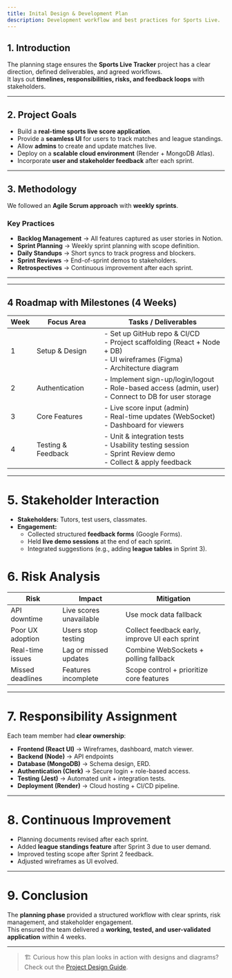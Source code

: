 ```yaml
---
title: Inital Design & Development Plan
description: Development workflow and best practices for Sports Live.
---
```



## 1. Introduction
The planning stage ensures the **Sports Live Tracker** project has a clear direction, defined deliverables, and agreed workflows.  
It lays out **timelines, responsibilities, risks, and feedback loops** with stakeholders.

---

## 2. Project Goals
- Build a **real-time sports live score application**.  
- Provide a **seamless UI** for users to track matches and league standings.  
- Allow **admins** to create and update matches live.  
- Deploy on a **scalable cloud environment** (Render + MongoDB Atlas).  
- Incorporate **user and stakeholder feedback** after each sprint.

---
## 3. Methodology

We followed an **Agile Scrum approach** with **weekly sprints**.  

### Key Practices
- **Backlog Management** → All features captured as user stories in Notion.  
- **Sprint Planning** → Weekly sprint planning with scope definition.  
- **Daily Standups** → Short syncs to track progress and blockers.  
- **Sprint Reviews** → End-of-sprint demos to stakeholders.  
- **Retrospectives** → Continuous improvement after each sprint.  

---
---

## 4  Roadmap with Milestones (4 Weeks)

| Week | Focus Area      | Tasks / Deliverables                                                                 |
|------|-----------------|--------------------------------------------------------------------------------------|
| 1    | Setup & Design  | - Set up GitHub repo & CI/CD <br> - Project scaffolding (React + Node + DB) <br> - UI wireframes (Figma) <br> - Architecture diagram |
| 2    | Authentication  | - Implement sign-up/login/logout <br> - Role-based access (admin, user) <br> - Connect to DB for user storage |
| 3    | Core Features   | - Live score input (admin) <br> - Real-time updates (WebSocket) <br> - Dashboard for viewers |
| 4    | Testing & Feedback | - Unit & integration tests <br> - Usability testing session <br> - Sprint Review demo <br> - Collect & apply feedback |

---

# 5. Stakeholder Interaction
- **Stakeholders:** Tutors, test users, classmates.  
- **Engagement:**  
  - Collected structured **feedback forms** (Google Forms).  
  - Held **live demo sessions** at the end of each sprint.  
  - Integrated suggestions (e.g., adding **league tables** in Sprint 3).  

# 6. Risk Analysis

| Risk | Impact | Mitigation |
|------|--------|------------|
| API downtime | Live scores unavailable | Use mock data fallback |
| Poor UX adoption | Users stop testing | Collect feedback early, improve UI each sprint |
| Real-time issues | Lag or missed updates | Combine WebSockets + polling fallback |
| Missed deadlines | Features incomplete | Scope control + prioritize core features |

---
# 7. Responsibility Assignment

Each team member had **clear ownership**:  

- **Frontend (React UI)** → Wireframes, dashboard, match viewer.  
- **Backend (Node)** → API endpoints
- **Database (MongoDB)** → Schema design, ERD.  
- **Authentication (Clerk)** → Secure login + role-based access.  
- **Testing (Jest)** → Automated unit + integration tests.  
- **Deployment (Render)** → Cloud hosting + CI/CD pipeline.  

---

# 8. Continuous Improvement
- Planning documents revised after each sprint.  
- Added **league standings feature** after Sprint 3 due to user demand.  
- Improved testing scope after Sprint 2 feedback.  
- Adjusted wireframes as UI evolved.  

---

# 9. Conclusion
The **planning phase** provided a structured workflow with clear sprints, risk management, and stakeholder engagement.  
This ensured the team delivered a **working, tested, and user-validated application** within 4 weeks.  


---
> 🏗 Curious how this plan looks in action with designs and diagrams?  
> Check out the [Project Design Guide](/guides/projectdesign).  
